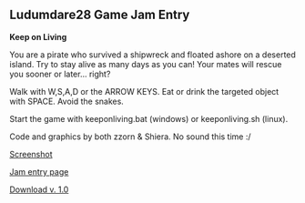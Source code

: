 Ludumdare28 Game Jam Entry
--------------------------

**Keep on Living**


You are a pirate who survived a shipwreck and floated ashore on a deserted island. Try to stay alive as many days as you can! Your mates will rescue you sooner or later... right?

Walk with W,S,A,D or the ARROW KEYS.
Eat or drink the targeted object with SPACE.
Avoid the snakes.

Start the game with keeponliving.bat (windows) or keeponliving.sh (linux).

Code and graphics by both zzorn & Shiera.
No sound this time :/

[Screenshot](https://dl.dropboxusercontent.com/u/19531278/ludumdare28/keep_on_living_1.0.png) 

[Jam entry page](http://www.ludumdare.com/compo/ludum-dare-28/?action=preview&uid=2534)

[Download v. 1.0](https://dl.dropboxusercontent.com/u/19531278/ludumdare28/keep_on_living_1.0.zip)




